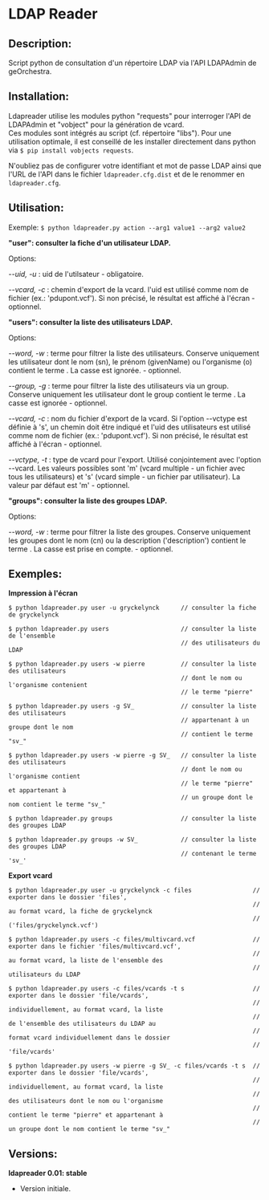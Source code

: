 # LDAP Reader

## Description:

Script python de consultation d'un répertoire LDAP via l'API LDAPAdmin de geOrchestra.


## Installation:

Ldapreader utilise les modules python "requests" pour interroger l'API de LDAPAdmin et "vobject" pour la génération de vcard.  
Ces modules sont intégrés au script (cf. répertoire "libs").
Pour une utilisation optimale, il est conseillé de les installer directement dans python via ```$ pip install vobjects requests```.

N'oubliez pas de configurer votre identifiant et mot de passe LDAP ainsi que l'URL de l'API dans le fichier ``ldapreader.cfg.dist`` et de le renommer en ``ldapreader.cfg``.


## Utilisation:

Exemple: ```$ python ldapreader.py action --arg1 value1 --arg2 value2```


**"user": consulter la fiche d'un utilisateur LDAP.**

Options:

*--uid, -u <uid>*       : uid de l'utilsateur - obligatoire.  

*--vcard, -c <path>*    : chemin d'export de la vcard. l'uid est utilisé comme nom de fichier (ex.: 'pdupont.vcf'). Si non précisé, le résultat est affiché à l'écran - optionnel.  


**"users": consulter la liste des utilisateurs LDAP.**

Options:

*--word, -w <word>*     : terme pour filtrer la liste des utilisateurs. Conserve uniquement les utilisateur dont le nom (sn), le prénom (givenName) ou l'organisme (o) contient le terme <word>. La casse est ignorée. - optionnel.  

*--group, -g <group>*   : terme pour filtrer la liste des utilisateurs via un group. Conserve uniquement les utilisateur dont le group contient le terme <group>. La casse est ignorée - optionnel.  

*--vcard, -c <file>*    : nom du fichier d'export de la vcard. Si l'option --vctype est définie à 's', un chemin doit être indiqué et l'uid des utilisateurs est utilisé comme nom de fichier (ex.: 'pdupont.vcf'). Si non précisé, le résultat est affiché à l'écran - optionnel.  

*--vctype, -t <type>*   : type de vcard pour l'export. Utilisé conjointement avec l'option --vcard. Les valeurs possibles sont 'm' (vcard multiple - un fichier avec tous les utilisateurs) et 's' (vcard simple - un fichier par utilisateur). La valeur par défaut est 'm' - optionnel.  


**"groups": consulter la liste des groupes LDAP.**

Options:

*--word, -w <word>* : terme pour filtrer la liste des groupes. Conserve uniquement les groupes dont le nom (cn) ou la description ('description') contient le terme <word>. La casse est prise en compte. - optionnel.


## Exemples:

**Impression à l'écran**

```
$ python ldapreader.py user -u gryckelynck      // consulter la fiche de gryckelynck

$ python ldapreader.py users                    // consulter la liste de l'ensemble 
                                                // des utilisateurs du LDAP

$ python ldapreader.py users -w pierre          // consulter la liste des utilisateurs 
                                                // dont le nom ou l'organisme contenient 
                                                // le terme "pierre"

$ python ldapreader.py users -g SV_             // consulter la liste des utilisateurs 
                                                // appartenant à un groupe dont le nom 
                                                // contient le terme "sv_"

$ python ldapreader.py users -w pierre -g SV_   // consulter la liste des utilisateurs 
                                                // dont le nom ou l'organisme contient 
                                                // le terme "pierre" et appartenant à 
                                                // un groupe dont le nom contient le terme "sv_" 

$ python ldapreader.py groups                   // consulter la liste des groupes LDAP

$ python ldapreader.py groups -w SV_            // consulter la liste des groupes LDAP 
                                                // contenant le terme 'sv_'
```


**Export vcard**

```
$ python ldapreader.py user -u gryckelynck -c files                 // exporter dans le dossier 'files', 
                                                                    // au format vcard, la fiche de gryckelynck 
                                                                    // ('files/gryckelynck.vcf')

$ python ldapreader.py users -c files/multivcard.vcf                // exporter dans le fichier 'files/multivcard.vcf',
                                                                    // au format vcard, la liste de l'ensemble des 
                                                                    // utilisateurs du LDAP

$ python ldapreader.py users -c files/vcards -t s                   // exporter dans le dossier 'file/vcards', 
                                                                    // individuellement, au format vcard, la liste
                                                                    // de l'ensemble des utilisateurs du LDAP au 
                                                                    // format vcard individuellement dans le dossier 
                                                                    // 'file/vcards'

$ python ldapreader.py users -w pierre -g SV_ -c files/vcards -t s  // exporter dans le dossier 'file/vcards',
                                                                    // individuellement, au format vcard, la liste 
                                                                    // des utilisateurs dont le nom ou l'organisme 
                                                                    // contient le terme "pierre" et appartenant à 
                                                                    // un groupe dont le nom contient le terme "sv_" 
```

## Versions:

**ldapreader 0.01: stable**  

- Version initiale.
